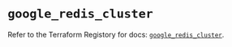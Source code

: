 # `google_redis_cluster`

Refer to the Terraform Registory for docs: [`google_redis_cluster`](https://registry.terraform.io/providers/hashicorp/google-beta/4.82.0/docs/resources/google_redis_cluster).
